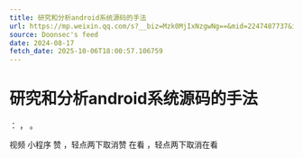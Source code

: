 ```yaml
---
title: 研究和分析android系统源码的手法
url: https://mp.weixin.qq.com/s?__biz=Mzk0MjIxNzgwNg==&mid=2247487737&idx=1&sn=66d50ae7ff5282cb29e0967017b39334
source: Doonsec's feed
date: 2024-08-17
fetch_date: 2025-10-06T18:00:57.106759
---
```


# 研究和分析android系统源码的手法

：
，
。

视频
小程序
赞
，轻点两下取消赞
在看
，轻点两下取消在看